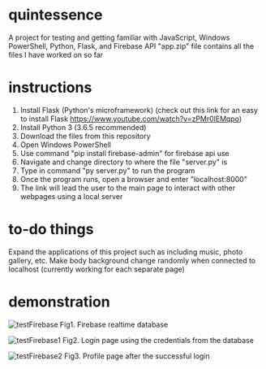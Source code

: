# quintessence
A project for testing and getting familiar with JavaScript, Windows PowerShell, Python, Flask, and Firebase API
"app.zip" file contains all the files I have worked on so far

# instructions
1. Install Flask (Python's microframework) (check out this link for an easy to install Flask https://www.youtube.com/watch?v=zPMr0lEMqpo)
2. Install Python 3 (3.6.5 recommended)
3. Download the files from this repository
4. Open Windows PowerShell
5. Use command "pip install firebase-admin" for firebase api use
6. Navigate and change directory to where the file "server.py" is
7. Type in command "py server.py" to run the program
8. Once the program runs, open a browser and enter "localhost:8000"
9. The link will lead the user to the main page to interact with other webpages using a local server

# to-do things
 Expand the applications of this project such as including music, photo gallery, etc.
 Make body background change randomly when connected to localhost (currently working for each separate page)
 
# demonstration

![testFirebase](https://user-images.githubusercontent.com/44308446/59739415-69a1bd80-922a-11e9-8927-c86a5fb77d14.png)
Fig1. Firebase realtime database

![testFirebase1](https://user-images.githubusercontent.com/44308446/59739427-6f979e80-922a-11e9-80ff-85811d2409c9.png)
Fig2. Login page using the credentials from the database

![testFirebase2](https://user-images.githubusercontent.com/44308446/59739431-72928f00-922a-11e9-9a0a-365a6d950605.png)
Fig3. Profile page after the successful login
 

